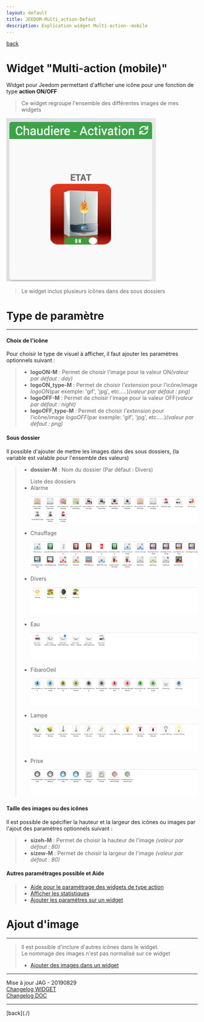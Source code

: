 ```yaml
---
layout: default
title: JEEDOM-Multi_action-Defaut
description: Explication widget Multi-action--mobile
---
```

[back](./)
# Widget "Multi-action (mobile)" 

Widget pour Jeedom permettant d'afficher une icône pour une fonction de type <b>action ON/OFF</b>
<blockquote>
    Ce widget regroupe l'ensemble des différentes images de mes widgets
</blockquote>

<p><img src="Img/RESULTAT - JEEDOM-Chaudiere-Activation.png" alt="Resultat" /></p>
<blockquote>
    Le widget inclus plusieurs icônes dans des sous dossiers
</blockquote>

<h1 id="Type de paramètre">Type de paramètre</h1>
<hr />
<h4 id="Logo">Choix de l'icône</h4>
Pour choisir le type de visuel à afficher, il faut ajouter les paramètres optionnels suivant :
<blockquote>
        <ul>
            <li><b>logoON-M</b> : Permet de choisir l'image pour la valeur ON<i>(valeur par défaut : day)</i></li>
            <li><b>logoON_type-M</b> : Permet de choisir <i>l'extension</i> pour l'icône/image <i>logoON</i>(par exemple: 'gif', 'jpg', etc.....)<i>(valeur par défaut : png)</i></li>
            <li><b>logoOFF-M</b> : Permet de choisir l'image pour la valeur OFF<i>(valeur par défaut : night)</i></li>
            <li><b>logoOFF_type-M</b> : Permet de choisir <i>l'extension</i> pour l'icône/image <i>logoOFF</i>(par exemple: 'gif', 'jpg', etc.....)<i>(valeur par défaut : png)</i></li>
        </ul>
</blockquote>

<h4 id="Dossier">Sous dossier</h4>
Il possible d'ajouter de mettre les images dans des sous dossiers, (la variable est valable pour l'ensemble des valeurs)
<blockquote>
        <ul>
            <li><b>dossier-M</b> : Nom du dossier (Par défaut : Divers)</li>
        </ul>
        <ul>
            Liste des dossiers
        <li>Alarme</li>
        <p><img src="Img/VISUEL%20-%20JEEDOM-Multi-Alarme.png" alt="Visuels" /></p>
        <li>Chauffage</li>
        <p><img src="Img/VISUEL%20-%20JEEDOM-Multi-Chauffage.png" alt="Visuels" /></p>
        <li>Divers</li>
        <p><img src="Img/VISUEL%20-%20JEEDOM-Multi-Divers.png" alt="Visuels" /></p>
        <li>Eau</li>
        <p><img src="Img/VISUEL%20-%20JEEDOM-Multi-Eau.png" alt="Visuels" /></p>
        <li>FibaroOeil</li>
        <p><img src="Img/VISUEL%20-%20JEEDOM-Multi-FibaroOeil.png" alt="Visuels" /></p>
        <li>Lampe</li>
        <p><img src="Img/VISUEL%20-%20JEEDOM-Multi-Lampe.png" alt="Visuels" /></p>
        <li>Prise</li>
        <p><img src="Img/VISUEL%20-%20JEEDOM-Multi-Prise.png" alt="Visuels" /></p>
    </ul>
</blockquote>

<h4 id="Taille">Taille des images ou des icônes</h4>
Il est possible de spécifier la hauteur et la largeur des icônes ou images par l'ajout des paramètres optionnels suivant :
<blockquote>
        <ul>
            <li><b>sizeh-M</b> : Permet de choisir la hauteur de l'image <i>(valeur par défaut : 80)</i></li>
            <li><b>sizew-M</b> : Permet de choisir la largeur de l'image <i>(valeur par défaut : 80)</i></li>
        </ul>
</blockquote>

<h4 id="Aider">Autres paramétrages possible et Aide</h4>
<blockquote>
        <ul>
            <li><a href="./JEEDOM-AIDE-CONFIG-ACTION.html">Aide pour le paramétrage des widgets de type action</a></li>
            <li><a href="JEEDOM-AIDE-STATS.html">Afficher les statistiques</a></li>
            <li><a href="JEEDOM-AIDE-PARA.html">Ajouter les paramétres sur un widget</a></li>
        </ul>
</blockquote>
    
<h1 id="Add img">Ajout d'image</h1>
<hr />
<blockquote>
        Il est possible d'inclure d'autres icônes dans le widget.<br/>
        Le nommage des images n'est pas normalisé sur ce widget
        <ul>
            <li><a href="./JEEDOM-AIDE-ADD_IMG.html">Ajouter des images dans un widget</a></li>
        </ul>
</blockquote>

<hr />
<dl>
    <dt>Mise à jour JAG - 20190829<br/>
    <a href="https://github.com/JEALG/JEEDOM-Multi_action-Defaut--mobile/commits/master">Changelog WIDGET</a><br/>
    <a href="https://github.com/JEALG/JEEDOM-Widget_JAG-doc/commits/master">Changelog DOC</a></dt>
</dl>
<hr />
[back](./)